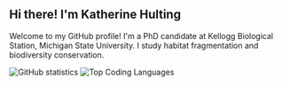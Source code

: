 ## Hi there! I'm Katherine Hulting

Welcome to my GitHub profile! I'm a PhD candidate at Kellogg Biological Station, Michigan State University. I study habitat fragmentation and biodiversity conservation. 

![GitHub statistics](https://github-readme-stats.vercel.app/api?username=hultingk&theme=vision-friendly-dark&rank_icon=github&hide=contribs&show_icons=true) ![Top Coding Languages](https://github-readme-stats.vercel.app/api/top-langs/?username=hultingk&langs_count=6&theme=vision-friendly-dark&layout=compact)

<!--
**hultingk/hultingk** is a ✨ _special_ ✨ repository because its `README.md` (this file) appears on your GitHub profile.

Here are some ideas to get you started:

- 🔭 I’m currently working on ...
- 🌱 I’m currently learning ...
- 👯 I’m looking to collaborate on ...
- 🤔 I’m looking for help with ...
- 💬 Ask me about ...
- 📫 How to reach me: ...
- 😄 Pronouns: ...
- ⚡ Fun fact: ...
-->
